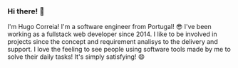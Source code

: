 ### Hi there! 👋

I'm Hugo Correia! I'm a software engineer from Portugal!  😎
I've been working as a fullstack web developer since 2014. I like to be involved in projects since the concept and requirement analisys to the delivery and support. 
I love the feeling to see people using software tools made by me to solve their daily tasks! It's simply satisfying! :smile: 

<!--
**hugocorreia77/hugocorreia77** is a ✨ _special_ ✨ repository because its `README.md` (this file) appears on your GitHub profile.

Here are some ideas to get you started:

- 🔭 I’m currently working on ...
- 🌱 I’m currently learning ...
- 👯 I’m looking to collaborate on ...
- 🤔 I’m looking for help with ...
- 💬 Ask me about ...
- 📫 How to reach me: ...
- 😄 Pronouns: ...
- ⚡ Fun fact: ...
-->
